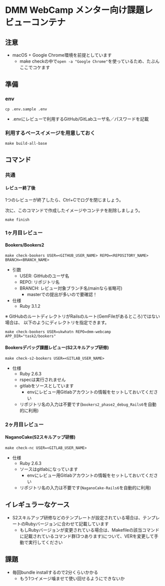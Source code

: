 # DMM WebCamp メンター向け課題レビューコンテナ

## 注意

* macOS + Google Chrome環境を前提としています
  * make checkの中で`open -a "Google Chrome"`を使っているため、たぶんここでコケます

## 準備

### env
```shell
cp .env.sample .env
```

* .envにレビューで利用するGitHub/GitLabユーザ名／パスワードを記載

### 利用するベースイメージを用意しておく

```shell
make build-all-base
```

## コマンド

### 共通

#### レビュー終了後
1つのレビューが終了したら、Ctrl+Cでログを閉じましょう。

次に、このコマンドで作成したイメージやコンテナを削除しましょう。
```shell
make finish
```

### 1ヶ月目レビュー

#### Bookers/Bookers2
```shell
make check-bookers USER=<GITHUB_USER_NAME> REPO=<REPOSITORY_NAME> BRANCH=<BRANCH_NAME>
```
* 引数
  * USER: GitHubのユーザ名
  * REPO: リポジトリ名
  * BRANCH: レビュー対象ブランチ名(mainなら省略可)
    * masterでの提出が多いので要確認！
* 仕様
  * Ruby 3.1.2

※ GitHubのルートディレクトリがRailsのルート(GemFileがあるところ)ではない場合は、
以下のようにディレクトリを指定できます。
```shell
make check-bookers USER=ukwhatn REPO=dmm-webcamp APP_DIR="task2/bookers"
```

#### Bookersデバッグ課題レビュー(S2スキルアップ研修)
```shell
make check-s2-bookers USER=<GITLAB_USER_NAME>
```
* 仕様
  * Ruby 2.6.3
  * rspecは実行されません
  * gitlabをソースとしています
    * envにレビュー用Gitlabアカウントの情報をセットしておいてください
  * リポジトリ名の入力は不要です(`bookers2_phase2_debug_Rails6`を自動的に利用)

### 2ヶ月目レビュー
#### NaganoCake(S2スキルアップ研修)
```shell
make check-nc USER=<GITLAB_USER_NAME>
```
* 仕様
  * Ruby 2.6.3
  * ソースはgitlabになっています
    * envにレビュー用Gitlabアカウントの情報をセットしておいてください
  * リポジトリ名の入力は不要です(`NaganoCake-Rails6`を自動的に利用)

## イレギュラーなケース
* S2スキルアップ研修などのテンプレートが設定されている場合は、テンプレートのRubyバージョンに合わせて記載しています
  * もしRubyバージョンが変更されている場合は、Makefileの該当コマンドに記載されているコマンド群(3つあります)について、VERを変更して手動で実行してください


## 課題
* 毎回bundle installするので2分くらいかかる
  * もう1つイメージ噛ませて使い回せるようにできないか
